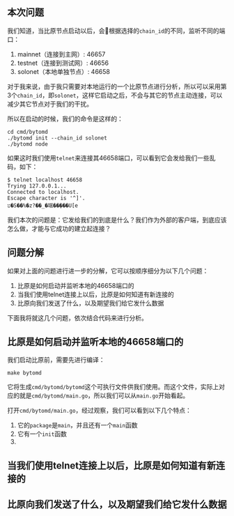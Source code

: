 本次问题
-------

我们知道，当比原节点启动以后，会根据选择的`chain_id`的不同，监听不同的端口：

1. mainnet（连接到主网）: 46657
2. testnet（连接到测试网）: 46656
3. solonet（本地单独节点）: 46658

对于我来说，由于我只需要对本地运行的一个比原节点进行分析，所以可以采用第3个`chain_id`，即`solonet`，这样它启动之后，不会与其它的节点主动连接，可以减少其它节点对于我们的干扰。

所以在启动的时候，我们的命令是这样的：

```
cd cmd/bytomd
./bytomd init --chain_id solonet
./bytomd node
```

如果这时我们使用`telnet`来连接其46658端口，可以看到它会发给我们一些乱码，如下：

```
$ telnet localhost 46658
Trying 127.0.0.1...
Connected to localhost.
Escape character is '^]'.
ט�S��%�z?��_�端��݂���U[e
```

我们本次的问题是：它发给我们的到底是什么？我们作为外部的客户端，到底应该怎么做，才能与它成功的建立起连接？

问题分解
------

如果对上面的问题进行进一步的分解，它可以按顺序细分为以下几个问题：

1. 比原是如何启动并监听本地的46658端口的
2. 当我们使用telnet连接上以后，比原是如何知道有新连接的
3. 比原向我们发送了什么，以及期望我们给它发什么数据

下面我将就这几个问题，依次结合代码来进行分析。

比原是如何启动并监听本地的46658端口的
--------------------------------

我们启动比原前，需要先进行编译：

```
make bytomd
```

它将生成`cmd/bytomd/bytomd`这个可执行文件供我们使用。而这个文件，实际上对应的就是`cmd/bytomd/main.go`，所以我们可以从`main.go`开始看起。

打开`cmd/bytomd/main.go`，经过观察，我们可以看到以下几个特点：

1. 它的`package`是`main`，并且还有一个`main`函数
2. 它有一个`init`函数
3. 

当我们使用telnet连接上以后，比原是如何知道有新连接的
-----------------------------------------------

比原向我们发送了什么，以及期望我们给它发什么数据
----------------------------------------

